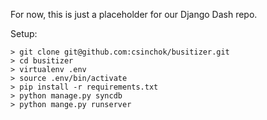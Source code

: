 For now, this is just a placeholder for our Django Dash repo.

Setup:

    > git clone git@github.com:csinchok/busitizer.git
	> cd busitizer
	> virtualenv .env
	> source .env/bin/activate
	> pip install -r requirements.txt
	> python manage.py syncdb
	> python mange.py runserver